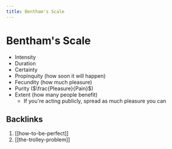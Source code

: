 ```yaml
---
title: Bentham's Scale
---
```


# Bentham's Scale

- Intensity
- Duration
- Certainty
- Propinquity (how soon it will happen)
- Fecundity (how much pleasure)
- Purity ($\frac{Pleasure}{Pain}$)
- Extent (how many people benefit)
    - If you're acting publicly, spread as much pleasure you can

## Backlinks

1. [[how-to-be-perfect]]
2. [[the-trolley-problem]]
